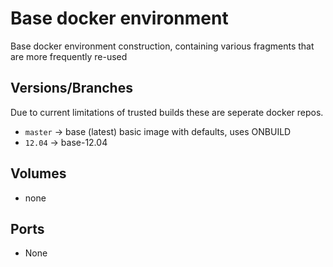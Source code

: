 Base docker environment
=======================
Base docker environment construction, containing various fragments that are more frequently re-used

Versions/Branches
-----------------
Due to current limitations of trusted builds these are seperate docker repos.

- `master` -> base (latest) basic image with defaults, uses ONBUILD
- `12.04` -> base-12.04

Volumes
-------
- none

Ports
-----
- None
